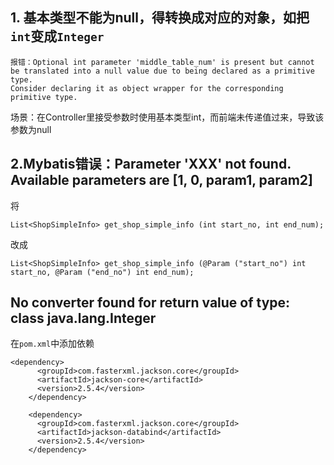 ## 1. 基本类型不能为null，得转换成对应的对象，如把`int`变成`Integer`
```
报错：Optional int parameter 'middle_table_num' is present but cannot be translated into a null value due to being declared as a primitive type.
Consider declaring it as object wrapper for the corresponding primitive type.
```
场景：在Controller里接受参数时使用基本类型int，而前端未传递值过来，导致该参数为null

## 2.Mybatis错误：Parameter 'XXX' not found. Available parameters are [1, 0, param1, param2]
将
```
List<ShopSimpleInfo> get_shop_simple_info (int start_no, int end_num);
```
改成
```
List<ShopSimpleInfo> get_shop_simple_info (@Param ("start_no") int start_no, @Param ("end_no") int end_num);
```

## No converter found for return value of type: class java.lang.Integer
在`pom.xml`中添加依赖
```
<dependency>
      <groupId>com.fasterxml.jackson.core</groupId>
      <artifactId>jackson-core</artifactId>
      <version>2.5.4</version>
    </dependency>
    
    <dependency>
      <groupId>com.fasterxml.jackson.core</groupId>
      <artifactId>jackson-databind</artifactId>
      <version>2.5.4</version>
    </dependency>
 ```
